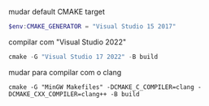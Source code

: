 mudar default CMAKE target

```powershell
$env:CMAKE_GENERATOR = "Visual Studio 15 2017"
```

compilar com "Visual Studio 2022"
```powershell
cmake -G "Visual Studio 17 2022" -B build
```

mudar para compilar com o clang
```
cmake -G "MinGW Makefiles" -DCMAKE_C_COMPILER=clang -DCMAKE_CXX_COMPILER=clang++ -B build
```
